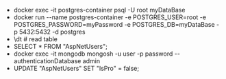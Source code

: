 - docker exec -it postgres-container psql -U root myDataBase
- docker run --name postgres-container -e POSTGRES_USER=root -e POSTGRES_PASSWORD=myPassword -e POSTGRES_DB=myDataBase -p 5432:5432 -d postgres
- \dt # read table
- SELECT * FROM "AspNetUsers";
- docker exec -it mongodb mongosh -u user -p password --authenticationDatabase admin
- UPDATE "AspNetUsers" SET "IsPro" = false;

